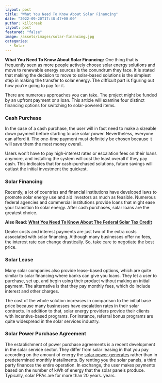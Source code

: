 ```yaml
---
layout: post
title: "What You Need To Know About Solar Financing"
date: "2022-09-20T17:48:47+00:00"
author: killcreek
layout: post
featured: "false"
image: /assets/images/solar-financing.jpg
categories:
  - Solar
---
```


**What You Need To Know About Solar Financing:** One thing that is frequently seen as more people actively choose solar energy solutions and move to renewable energy sources is the conundrum they face. It is stated that making the decision to move to solar-based solutions is the simplest step in making the transfer to solar energy. The difficult part is figuring out how you’re going to pay for it.

There are numerous approaches you can take. The project might be funded by an upfront payment or a loan. This article will examine four distinct financing options for switching to solar-powered items.

### **Cash Purchase**

In the case of a cash purchase, the user will in fact need to make a sizeable down payment before starting to use solar power. Nevertheless, everyone can afford it. The one-time payment must definitely be chosen because it will save them the most money overall.

Users won’t have to pay high-interest rates or escalation fees on their loans anymore, and installing the system will cost the least overall if they pay cash. This indicates that for cash-purchased solutions, future savings will outlast the initial investment the quickest.

### **Solar Financing**

Recently, a lot of countries and financial institutions have developed laws to promote solar energy use and aid investors as much as feasible. Numerous federal agencies and commercial institutions provide loans that might ease your transition to solar energy. After cash purchases, solar loans are the greatest choice.

**Also Read: [What You Need To Know About The Federal Solar Tax Credit](/what-you-need-to-know-about-the-federal-solar-tax-credit/)**

Dealer costs and interest payments are just two of the extra costs associated with solar financing. Although many businesses offer no fees, the interest rate can change drastically. So, take care to negotiate the best price.

### **Solar Lease**

Many solar companies also provide lease-based options, which are quite similar to solar financing where banks can give you loans. They let a user to purchase, set up, and begin using their product without making an initial payment. The alternative is that they pay monthly fees, which do include interest and other charges.

The cost of the whole solution increases in comparison to the initial base price because many businesses have escalation rates in their solar contracts. In addition to that, solar energy providers provide their clients with incentive-based programs. For instance, referral bonus programs are quite widespread in the solar services industry.

### **Solar Power Purchase Agreement**

The establishment of power purchase agreements is a recent development in the solar service sector. They differ from solar leasing in that you pay according on the amount of energy the [solar power generates](/solar-guide-how-much-power-does-a-tv-consume/) rather than in predetermined monthly installments. By renting you the solar panels, a third party finances the entire operation. In exchange, the user makes payments based on the number of kWh of energy that the solar panels produce. Typically, solar PPAs are for more than 20 years. years.
